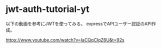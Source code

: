 # jwt-auth-tutorial-yt
以下の動画を参考にJWTを使ってみる。
expressでAPIユーザー認証のAPI作成。

https://www.youtube.com/watch?v=IaCQqCIqZ6U&t=92s
